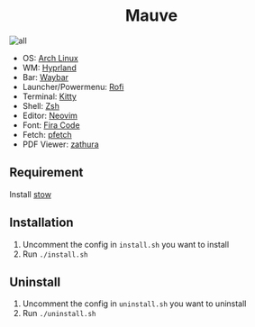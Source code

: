 <h1 align="center">Mauve</h1>

![all](https://user-images.githubusercontent.com/74842863/213454610-bcbd0311-c093-4165-8fd0-5db8ac9d2604.png)

- OS: [Arch Linux](https://archlinux.org/)
- WM: [Hyprland](https://hyprland.org/)
- Bar: [Waybar](https://github.com/Alexays/Waybar)
- Launcher/Powermenu: [Rofi](https://github.com/davatorium/rofi)
- Terminal: [Kitty](https://github.com/davatorium/rofi)
- Shell: [Zsh](https://www.zsh.org/)
- Editor: [Neovim](https://neovim.io/)
- Font: [Fira Code](https://github.com/tonsky/FiraCode)
- Fetch: [pfetch](https://github.com/dylanaraps/pfetch)
- PDF Viewer: [zathura](https://github.com/pwmt/zathura)

## Requirement

Install [stow](https://github.com/aspiers/stow)

## Installation

1. Uncomment the config in `install.sh` you want to install
2. Run `./install.sh`

## Uninstall

1. Uncomment the config in `uninstall.sh` you want to uninstall
2. Run `./uninstall.sh`
